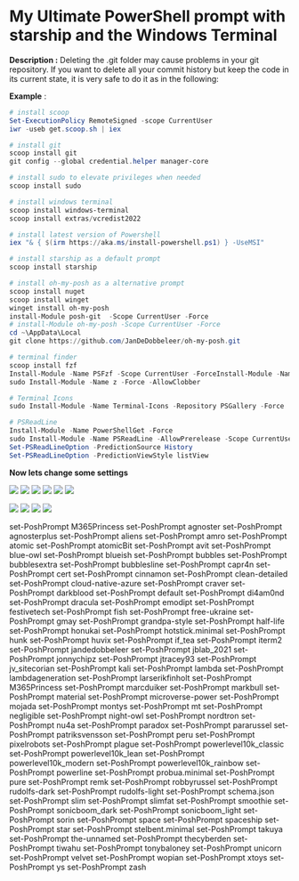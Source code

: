 # My Ultimate PowerShell prompt with starship and the Windows Terminal

**Description :**   Deleting the .git folder may cause problems in your git repository. If you want to delete all your commit history but keep the code in its current state, it is very safe to do it as in the following:

**Example** :

```powershell
# install scoop
Set-ExecutionPolicy RemoteSigned -scope CurrentUser
iwr -useb get.scoop.sh | iex

# install git
scoop install git
git config --global credential.helper manager-core

# install sudo to elevate privileges when needed
scoop install sudo

# install windows terminal
scoop install windows-terminal
scoop install extras/vcredist2022

# install latest version of Powershell
iex "& { $(irm https://aka.ms/install-powershell.ps1) } -UseMSI"

# install starship as a default prompt
scoop install starship

# install oh-my-posh as a alternative prompt
scoop install nuget
scoop install winget
winget install oh-my-posh
install-Module posh-git  -Scope CurrentUser -Force
# install-Module oh-my-posh -Scope CurrentUser -Force
cd ~\AppData\Local
git clone https://github.com/JanDeDobbeleer/oh-my-posh.git

# terminal finder
scoop install fzf
Install-Module -Name PSFzf -Scope CurrentUser -ForceInstall-Module -Name PSFzf -Scope CurrentUser -Force
sudo Install-Module -Name z -Force -AllowClobber

# Terminal Icons
sudo Install-Module -Name Terminal-Icons -Repository PSGallery -Force

# PSReadLine
Install-Module -Name PowerShellGet -Force
sudo Install-Module -Name PSReadLine -AllowPrerelease -Scope CurrentUser -Force  -SkipPublisherCheck
Set-PSReadLineOption -PredictionSource History
Set-PSReadLineOption -PredictionViewStyle listView
```


**Now lets change some settings**

![](20220427225824.png)
![](20220427225907.png)
![](20220427230323.png)
![](20220427230249.png)
![](20220427230219.png)
![](20220428000303.png)





![](20220427233007.png)
![](20220427233644.png)
![](20220427234220.png)
![](20220427234632.png)


set-PoshPrompt M365Princess
set-PoshPrompt agnoster
set-PoshPrompt agnosterplus
set-PoshPrompt aliens
set-PoshPrompt amro
set-PoshPrompt atomic
set-PoshPrompt atomicBit
set-PoshPrompt avit
set-PoshPrompt blue-owl
set-PoshPrompt blueish
set-PoshPrompt bubbles
set-PoshPrompt bubblesextra
set-PoshPrompt bubblesline
set-PoshPrompt capr4n
set-PoshPrompt cert
set-PoshPrompt cinnamon
set-PoshPrompt clean-detailed
set-PoshPrompt cloud-native-azure
set-PoshPrompt craver
set-PoshPrompt darkblood
set-PoshPrompt default
set-PoshPrompt di4am0nd
set-PoshPrompt dracula
set-PoshPrompt emodipt
set-PoshPrompt festivetech
set-PoshPrompt fish
set-PoshPrompt free-ukraine
set-PoshPrompt gmay
set-PoshPrompt grandpa-style
set-PoshPrompt half-life
set-PoshPrompt honukai
set-PoshPrompt hotstick.minimal
set-PoshPrompt hunk
set-PoshPrompt huvix
set-PoshPrompt if_tea
set-PoshPrompt iterm2
set-PoshPrompt jandedobbeleer
set-PoshPrompt jblab_2021
set-PoshPrompt jonnychipz
set-PoshPrompt jtracey93
set-PoshPrompt jv_sitecorian
set-PoshPrompt kali
set-PoshPrompt lambda
set-PoshPrompt lambdageneration
set-PoshPrompt larserikfinholt
set-PoshPrompt M365Princess
set-PoshPrompt marcduiker
set-PoshPrompt markbull
set-PoshPrompt material
set-PoshPrompt microverse-power
set-PoshPrompt mojada
set-PoshPrompt montys
set-PoshPrompt mt
set-PoshPrompt negligible
set-PoshPrompt night-owl
set-PoshPrompt nordtron
set-PoshPrompt nu4a
set-PoshPrompt paradox
set-PoshPrompt pararussel
set-PoshPrompt patriksvensson
set-PoshPrompt peru
set-PoshPrompt pixelrobots
set-PoshPrompt plague
set-PoshPrompt powerlevel10k_classic
set-PoshPrompt powerlevel10k_lean
set-PoshPrompt powerlevel10k_modern
set-PoshPrompt powerlevel10k_rainbow
set-PoshPrompt powerline
set-PoshPrompt probua.minimal
set-PoshPrompt pure
set-PoshPrompt remk
set-PoshPrompt robbyrussel
set-PoshPrompt rudolfs-dark
set-PoshPrompt rudolfs-light
set-PoshPrompt schema.json
set-PoshPrompt slim
set-PoshPrompt slimfat
set-PoshPrompt smoothie
set-PoshPrompt sonicboom_dark
set-PoshPrompt sonicboom_light
set-PoshPrompt sorin
set-PoshPrompt space
set-PoshPrompt spaceship
set-PoshPrompt star
set-PoshPrompt stelbent.minimal
set-PoshPrompt takuya
set-PoshPrompt the-unnamed
set-PoshPrompt thecyberden
set-PoshPrompt tiwahu
set-PoshPrompt tonybaloney
set-PoshPrompt unicorn
set-PoshPrompt velvet
set-PoshPrompt wopian
set-PoshPrompt xtoys
set-PoshPrompt ys
set-PoshPrompt zash


